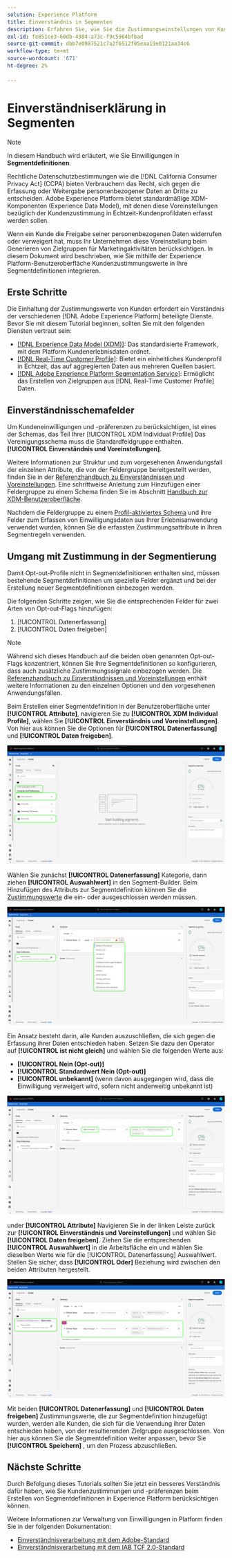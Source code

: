 ```yaml
---
solution: Experience Platform
title: Einverständnis in Segmenten
description: Erfahren Sie, wie Sie die Zustimmungseinstellungen von Kunden für die Erfassung und Freigabe personenbezogener Daten in Segmentvorgängen berücksichtigen.
exl-id: fe851ce3-60db-4984-a73c-f9c5964bfbad
source-git-commit: dbb7e0987521c7a2f6512f05eaa19e0121aa34c6
workflow-type: tm+mt
source-wordcount: '671'
ht-degree: 2%

---
```


# Einverständniserklärung in Segmenten

>[!NOTE]
>
>In diesem Handbuch wird erläutert, wie Sie Einwilligungen in **Segmentdefinitionen**.

Rechtliche Datenschutzbestimmungen wie die [!DNL California Consumer Privacy Act] (CCPA) bieten Verbrauchern das Recht, sich gegen die Erfassung oder Weitergabe personenbezogener Daten an Dritte zu entscheiden. Adobe Experience Platform bietet standardmäßige XDM-Komponenten (Experience Data Model), mit denen diese Voreinstellungen bezüglich der Kundenzustimmung in Echtzeit-Kundenprofildaten erfasst werden sollen.

Wenn ein Kunde die Freigabe seiner personenbezogenen Daten widerrufen oder verweigert hat, muss Ihr Unternehmen diese Voreinstellung beim Generieren von Zielgruppen für Marketingaktivitäten berücksichtigen. In diesem Dokument wird beschrieben, wie Sie mithilfe der Experience Platform-Benutzeroberfläche Kundenzustimmungswerte in Ihre Segmentdefinitionen integrieren.

## Erste Schritte

Die Einhaltung der Zustimmungswerte von Kunden erfordert ein Verständnis der verschiedenen [!DNL Adobe Experience Platform] beteiligte Dienste. Bevor Sie mit diesem Tutorial beginnen, sollten Sie mit den folgenden Diensten vertraut sein:

* [[!DNL Experience Data Model (XDM)]](../xdm/home.md): Das standardisierte Framework, mit dem Platform Kundenerlebnisdaten ordnet.
* [[!DNL Real-Time Customer Profile]](../profile/home.md): Bietet ein einheitliches Kundenprofil in Echtzeit, das auf aggregierten Daten aus mehreren Quellen basiert.
* [[!DNL Adobe Experience Platform Segmentation Service]](./home.md): Ermöglicht das Erstellen von Zielgruppen aus [!DNL Real-Time Customer Profile] Daten.

## Einverständnisschemafelder

Um Kundeneinwilligungen und -präferenzen zu berücksichtigen, ist eines der Schemas, das Teil Ihrer [!UICONTROL XDM Individual Profile] Das Vereinigungsschema muss die Standardfeldgruppe enthalten. **[!UICONTROL Einverständnis und Voreinstellungen]**.

Weitere Informationen zur Struktur und zum vorgesehenen Anwendungsfall der einzelnen Attribute, die von der Feldergruppe bereitgestellt werden, finden Sie in der [Referenzhandbuch zu Einverständnissen und Voreinstellungen](../xdm/field-groups/profile/consents.md). Eine schrittweise Anleitung zum Hinzufügen einer Feldergruppe zu einem Schema finden Sie im Abschnitt [Handbuch zur XDM-Benutzeroberfläche](../xdm/ui/resources/schemas.md#add-field-groups).

Nachdem die Feldergruppe zu einem [Profil-aktiviertes Schema](../xdm/ui/resources/schemas.md#profile) und ihre Felder zum Erfassen von Einwilligungsdaten aus Ihrer Erlebnisanwendung verwendet wurden, können Sie die erfassten Zustimmungsattribute in Ihren Segmentregeln verwenden.

## Umgang mit Zustimmung in der Segmentierung

Damit Opt-out-Profile nicht in Segmentdefinitionen enthalten sind, müssen bestehende Segmentdefinitionen um spezielle Felder ergänzt und bei der Erstellung neuer Segmentdefinitionen einbezogen werden.

Die folgenden Schritte zeigen, wie Sie die entsprechenden Felder für zwei Arten von Opt-out-Flags hinzufügen:

1. [!UICONTROL Datenerfassung]
1. [!UICONTROL Daten freigeben]

>[!NOTE]
>
>Während sich dieses Handbuch auf die beiden oben genannten Opt-out-Flags konzentriert, können Sie Ihre Segmentdefinitionen so konfigurieren, dass auch zusätzliche Zustimmungssignale einbezogen werden. Die [Referenzhandbuch zu Einverständnissen und Voreinstellungen](../xdm/field-groups/profile/consents.md) enthält weitere Informationen zu den einzelnen Optionen und den vorgesehenen Anwendungsfällen.

Beim Erstellen einer Segmentdefinition in der Benutzeroberfläche unter **[!UICONTROL Attribute]**, navigieren Sie zu **[!UICONTROL XDM Individual Profile]**, wählen Sie **[!UICONTROL Einverständnis und Voreinstellungen]**. Von hier aus können Sie die Optionen für **[!UICONTROL Datenerfassung]** und **[!UICONTROL Daten freigeben]**.

![](./images/opt-outs/consents.png)

Wählen Sie zunächst **[!UICONTROL Datenerfassung]** Kategorie, dann ziehen **[!UICONTROL Auswahlwert]** in den Segment-Builder. Beim Hinzufügen des Attributs zur Segmentdefinition können Sie die [Zustimmungswerte](../xdm/field-groups/profile/consents.md#choice-values) die ein- oder ausgeschlossen werden müssen.

![](./images/opt-outs/consent-values.png)

Ein Ansatz besteht darin, alle Kunden auszuschließen, die sich gegen die Erfassung ihrer Daten entschieden haben. Setzen Sie dazu den Operator auf **[!UICONTROL ist nicht gleich]** und wählen Sie die folgenden Werte aus:

* **[!UICONTROL Nein (Opt-out)]**
* **[!UICONTROL Standardwert Nein (Opt-out)]**
* **[!UICONTROL unbekannt]** (wenn davon ausgegangen wird, dass die Einwilligung verweigert wird, sofern nicht anderweitig unbekannt ist)

![](./images/opt-outs/collect.png)

under **[!UICONTROL Attribute]** Navigieren Sie in der linken Leiste zurück zur **[!UICONTROL Einverständnis und Voreinstellungen]** und wählen Sie **[!UICONTROL Daten freigeben]**. Ziehen Sie die entsprechenden **[!UICONTROL Auswahlwert]** in die Arbeitsfläche ein und wählen Sie dieselben Werte wie für die [!UICONTROL Datenerfassung] Auswahlwert. Stellen Sie sicher, dass **[!UICONTROL Oder]** Beziehung wird zwischen den beiden Attributen hergestellt.

![](./images/opt-outs/share.png)

Mit beiden **[!UICONTROL Datenerfassung]** und **[!UICONTROL Daten freigeben]** Zustimmungswerte, die zur Segmentdefinition hinzugefügt wurden, werden alle Kunden, die sich für die Verwendung ihrer Daten entschieden haben, von der resultierenden Zielgruppe ausgeschlossen. Von hier aus können Sie die Segmentdefinition weiter anpassen, bevor Sie **[!UICONTROL Speichern]** , um den Prozess abzuschließen.

## Nächste Schritte

Durch Befolgung dieses Tutorials sollten Sie jetzt ein besseres Verständnis dafür haben, wie Sie Kundenzustimmungen und -präferenzen beim Erstellen von Segmentdefinitionen in Experience Platform berücksichtigen können.

Weitere Informationen zur Verwaltung von Einwilligungen in Platform finden Sie in der folgenden Dokumentation:

* [Einverständnisverarbeitung mit dem Adobe-Standard](../landing/governance-privacy-security/consent/adobe/overview.md)
* [Einverständnisverarbeitung mit dem IAB TCF 2.0-Standard](../landing/governance-privacy-security/consent/iab/overview.md)